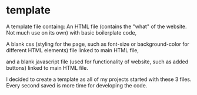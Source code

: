 # template
A template file containg: An HTML file (contains the "what" of the website. Not much use on its own) with basic boilerplate code, 

A blank css (styling for the page, such as font-size or background-color for different HTML elements) file linked to main HTML file, 

and a blank javascript file (used for functionality of website, such as added buttons) linked to main HTML file.



I decided to create a template as all of my projects started with these 3 files.
Every second saved is more time for developing the code.

